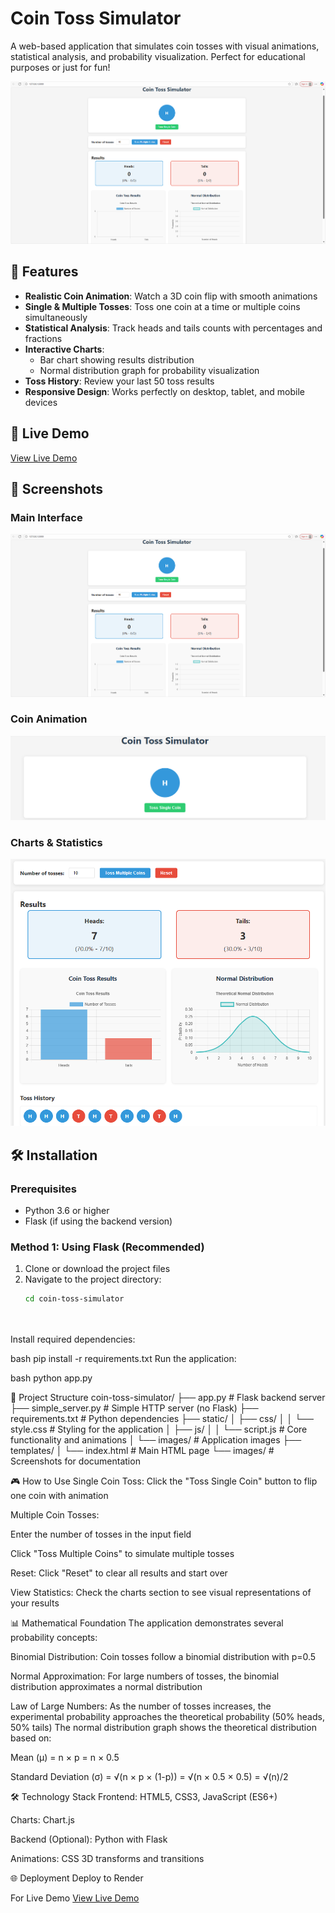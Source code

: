 # Coin Toss Simulator

A web-based application that simulates coin tosses with visual animations, statistical analysis, and probability visualization. Perfect for educational purposes or just for fun!

![Coin Toss Simulator](images/main.png)

## 🌟 Features

- **Realistic Coin Animation**: Watch a 3D coin flip with smooth animations
- **Single & Multiple Tosses**: Toss one coin at a time or multiple coins simultaneously
- **Statistical Analysis**: Track heads and tails counts with percentages and fractions
- **Interactive Charts**: 
  - Bar chart showing results distribution
  - Normal distribution graph for probability visualization
- **Toss History**: Review your last 50 toss results
- **Responsive Design**: Works perfectly on desktop, tablet, and mobile devices

## 🚀 Live Demo

[View Live Demo](https://coin-toss-simulator-2.onrender.com)



## 📸 Screenshots

### Main Interface
![Main Interface](images/main.png)

### Coin Animation
![Coin Animation](images/animation.png)

### Charts & Statistics
![Charts & Statistics](images/charts.png)

## 🛠️ Installation

### Prerequisites
- Python 3.6 or higher
- Flask (if using the backend version)

### Method 1: Using Flask (Recommended)

1. Clone or download the project files
2. Navigate to the project directory:
   ```bash
   cd coin-toss-simulator




Install required dependencies:

bash
pip install -r requirements.txt
Run the application:

bash
python app.py


📁 Project Structure
coin-toss-simulator/
├── app.py                 # Flask backend server
├── simple_server.py       # Simple HTTP server (no Flask)
├── requirements.txt       # Python dependencies
├── static/
│   ├── css/
│   │   └── style.css      # Styling for the application
│   ├── js/
│   │   └── script.js      # Core functionality and animations
│   └── images/            # Application images
├── templates/
│   └── index.html         # Main HTML page
└── images/                # Screenshots for documentation



🎮 How to Use
Single Coin Toss: Click the "Toss Single Coin" button to flip one coin with animation

Multiple Coin Tosses:

Enter the number of tosses in the input field

Click "Toss Multiple Coins" to simulate multiple tosses

Reset: Click "Reset" to clear all results and start over

View Statistics: Check the charts section to see visual representations of your results

📊 Mathematical Foundation
The application demonstrates several probability concepts:

Binomial Distribution: Coin tosses follow a binomial distribution with p=0.5

Normal Approximation: For large numbers of tosses, the binomial distribution approximates a normal distribution

Law of Large Numbers: As the number of tosses increases, the experimental probability approaches the theoretical probability (50% heads, 50% tails)
The normal distribution graph shows the theoretical distribution based on:

Mean (μ) = n × p = n × 0.5

Standard Deviation (σ) = √(n × p × (1-p)) = √(n × 0.5 × 0.5) = √(n)/2


🛠️ Technology Stack
Frontend: HTML5, CSS3, JavaScript (ES6+)

Charts: Chart.js

Backend (Optional): Python with Flask

Animations: CSS 3D transforms and transitions

🌐 Deployment
Deploy to Render

For Live Demo
[View Live Demo](https://coin-toss-simulator-2.onrender.com)
